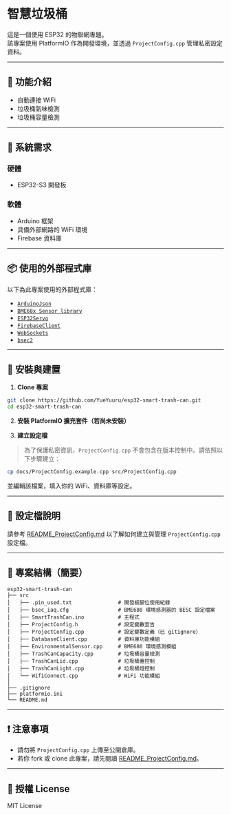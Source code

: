 <!--偷看個毛線球 又沒什麼好看的-->

# 智慧垃圾桶

這是一個使用 ESP32 的物聯網專題。  
該專案使用 PlatformIO 作為開發環境，並透過 `ProjectConfig.cpp` 管理私密設定資料。

---

## 🔋 功能介紹

- 自動連接 WiFi
- 垃圾桶氣味檢測
- 垃圾桶容量檢測

---

## 🧰 系統需求

### 硬體
- ESP32-S3 開發板

### 軟體
- Arduino 框架
- 具備外部網路的 WiFi 環境
- Firebase 資料庫

---

## 📦 使用的外部程式庫

以下為此專案使用的外部程式庫：

- [`ArduinoJson`](https://github.com/bblanchon/ArduinoJson)
- [`BME68x Sensor library`](https://github.com/boschsensortec/Bosch-BME68x-Library)
- [`ESP32Servo`](https://github.com/madhephaestus/ESP32Servo)
- [`FirebaseClient`](https://github.com/mobizt/FirebaseClient)
- [`WebSockets`](https://github.com/Links2004/arduinoWebSockets)
- [`bsec2`](https://github.com/boschsensortec/Bosch-BSEC2-Library)


---

## 🚀 安裝與建置

1. **Clone 專案**

```bash
git clone https://github.com/YueYuuru/esp32-smart-trash-can.git
cd esp32-smart-trash-can
````

2. **安裝 PlatformIO 擴充套件（若尚未安裝）**

3. **建立設定檔**

> 為了保護私密資訊，`ProjectConfig.cpp` 不會包含在版本控制中。請依照以下步驟建立：

```bash
cp docs/ProjectConfig.example.cpp src/ProjectConfig.cpp
```

並編輯該檔案，填入你的 WiFi、資料庫等設定。

---

## 🧾 設定檔說明

請參考 [README_ProjectConfig.md](docs/README_ProjectConfig.md) 以了解如何建立與管理 `ProjectConfig.cpp` 設定檔。

---

## 📁 專案結構（簡要）

```
esp32-smart-trash-can
├── src
│   ├── .pin_used.txt               # 開發板腳位使用紀錄
│   ├── bsec_iaq.cfg                # BME680 環境感測器的 BESC 設定檔案
│   ├── SmartTrashCan.ino           # 主程式
│   ├── ProjectConfig.h             # 設定變數宣告
│   ├── ProjectConfig.cpp           # 設定變數定義（已 gitignore）
│   ├── DatabaseClient.cpp          # 資料庫功能模組
│   ├── EnvironmentalSensor.cpp     # BME680 環境感測模組
│   ├── TrashCanCapacity.cpp        # 垃圾桶容量檢測
│   ├── TrashCanLid.cpp             # 垃圾桶蓋控制
│   ├── TrashCanLight.cpp           # 垃圾桶燈控制
│   └── WifiConnect.cpp             # WiFi 功能模組
│
├── .gitignore
├── platformio.ini
└── README.md
```

---

## ❗ 注意事項

* 請勿將 `ProjectConfig.cpp` 上傳至公開倉庫。
* 若你 fork 或 clone 此專案，請先閱讀 [README_ProjectConfig.md](docs/README_ProjectConfig.md)。

---

## 📜 授權 License

MIT License


